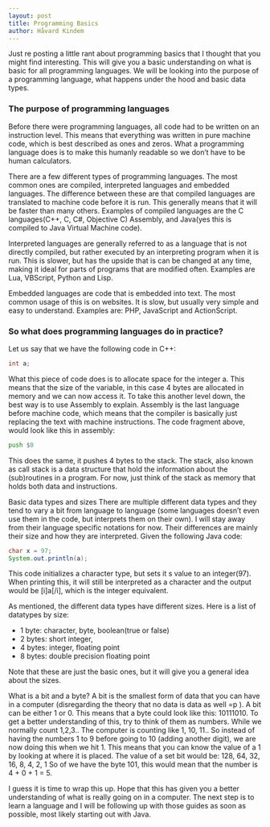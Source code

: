 ```yaml
---
layout: post
title: Programming Basics
author: Håvard Kindem
---
```

Just re posting a little rant about programming basics that I thought that you might find interesting. This will give you a basic understanding on what is basic for all programming languages. We will be looking into the purpose of a programming language, what happens under the hood and basic data types.


### The purpose of programming languages
Before there were programming languages, all code had to be written on an instruction level. This means that everything was written in pure machine code, which is best described as ones and zeros. What a programming language does is to make this humanly readable so we don’t have to be human calculators.

There are a few different types of programming languages. The most common ones are compiled, interpreted languages and embedded languages. The difference between these are that compiled languages are translated to machine code before it is run. This generally means that it will be faster than many others. Examples of compiled languages are the C languages(C++, C, C#, Objective C) Assembly, and Java(yes this is compiled to Java Virtual Machine code).

Interpreted languages are generally referred to as a language that is not directly compiled, but rather executed by an interpreting program when it is run. This is slower, but has the upside that is can be changed at any time, making it ideal for parts of programs that are modified often. Examples are Lua, VBScript, Python and Lisp.

Embedded languages are code that is embedded into text. The most common usage of this is on websites. It is slow, but usually very simple and easy to understand. Examples are: PHP, JavaScript and ActionScript.
<!--more-->

### So what does programming languages do in practice?
Let us say that we have the following code in C++:

```cpp
int a;
```
What this piece of code does is to allocate space for the integer a. This means that the size of the variable, in this case 4 bytes are allocated in memory and we can now access it. To take this another level down, the best way is to use Assembly to explain. Assembly is the last language before machine code, which means that the compiler is basically just replacing the text with machine instructions. The code fragment above, would look like this in assembly:

```asm
push $0
```
This does the same, it pushes 4 bytes to the stack. The stack, also known as call stack is a data structure that hold the information about the (sub)routines in a program. For now, just think of the stack as memory that holds both data and instructions.

Basic data types and sizes
There are multiple different data types and they tend to vary a bit from language to language (some languages doesn’t even use them in the code, but interprets them on their own). I will stay away from their language specific notations for now. Their differences are mainly their size and how they are interpreted. Given the following Java code:

```java
char x = 97;
System.out.println(a);
```
This code initializes a character type, but sets it s value to an integer(97). When printing this, it will still be interpreted as a character and the output would be [i]a[/i], which is the integer equivalent.

As mentioned, the different data types have different sizes. Here is a list of datatypes by size:

* 1 byte: character, byte, boolean(true or false)
* 2 bytes: short integer,
* 4 bytes: integer, floating point
* 8 bytes: double precision floating point

Note that these are just the basic ones, but it will give you a general idea about the sizes.

What is a bit and a byte?
A bit is the smallest form of data that you can have in a computer (disregarding the theory that no data is data as well =p ). A bit can be either 1 or 0. This means that a byte could look like this: 10111010. To get a better understanding of this, try to think of them as numbers. While we normally count 1,2,3.. The computer is counting like 1, 10, 11..
So instead of having the numbers 1 to 9 before going to 10 (adding another digit), we are now doing this when we hit 1. This means that you can know the value of a 1 by looking at where it is placed. The value of a set bit would be:
128, 64, 32, 16, 8, 4, 2, 1
So of we have the byte 101, this would mean that the number is 4 + 0 + 1 = 5.

I guess it is time to wrap this up. Hope that this has given you a better understanding of what is really going on in a computer. The next step is to learn a language and I will be following up with those guides as soon as possible, most likely starting out with Java.